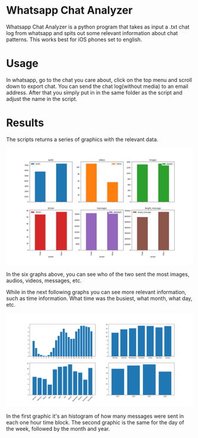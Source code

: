 # Whatsapp Chat Analyzer

Whatsapp Chat Analyzer is a python program that takes as input a .txt chat log from whatsapp and spits out some relevant information about chat patterns. This works best for iOS phones set to english.


# Usage

In whatsapp, go to the chat you care about, click on the top menu and scroll down to export chat. You can send the chat log(without media) to an email address. After that you simply put in in the same folder as the script and adjust the name in the script.

# Results

The scripts returns a series of graphics with the relevant data.

![title](grafico1.png)

In the six graphs above, you can see who of the two sent the most images, audios, videos, messages, etc.



While in the next following graphs you can see more relevant information, such as time information. What time was the busiest, what month, what day, etc.

![title](grafico2.png)

In the first graphic it's an histogram of how many messages were sent in each one hour time block. The second graphic is the same for the day of the week, followed by the month and year.
